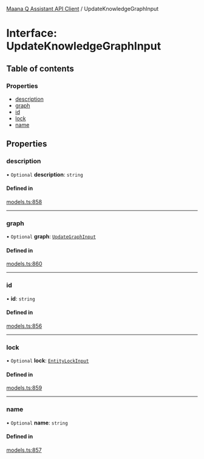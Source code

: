 [Maana Q Assistant API Client](../README.md) / UpdateKnowledgeGraphInput

# Interface: UpdateKnowledgeGraphInput

## Table of contents

### Properties

- [description](UpdateKnowledgeGraphInput.md#description)
- [graph](UpdateKnowledgeGraphInput.md#graph)
- [id](UpdateKnowledgeGraphInput.md#id)
- [lock](UpdateKnowledgeGraphInput.md#lock)
- [name](UpdateKnowledgeGraphInput.md#name)

## Properties

### description

• `Optional` **description**: `string`

#### Defined in

[models.ts:858](https://github.com/maana-io/q-assistant-client/blob/develop/src/models.ts#L858)

___

### graph

• `Optional` **graph**: [`UpdateGraphInput`](UpdateGraphInput.md)

#### Defined in

[models.ts:860](https://github.com/maana-io/q-assistant-client/blob/develop/src/models.ts#L860)

___

### id

• **id**: `string`

#### Defined in

[models.ts:856](https://github.com/maana-io/q-assistant-client/blob/develop/src/models.ts#L856)

___

### lock

• `Optional` **lock**: [`EntityLockInput`](EntityLockInput.md)

#### Defined in

[models.ts:859](https://github.com/maana-io/q-assistant-client/blob/develop/src/models.ts#L859)

___

### name

• `Optional` **name**: `string`

#### Defined in

[models.ts:857](https://github.com/maana-io/q-assistant-client/blob/develop/src/models.ts#L857)

